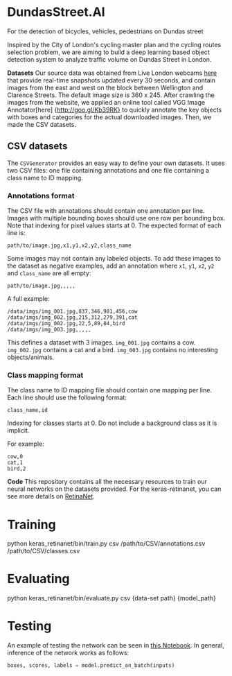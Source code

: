 # DundasStreet.AI
For the detection of bicycles, vehicles, pedestrians on Dundas street

Inspired by the City of London's cycling master plan and the cycling routes selection problem, we are aiming to build a deep learning based object detection system to analyze traffic volume on Dundas Street in London. 

**Datasets**
Our source data was obtained from Live London webcams [here](http://www.londonwebcams.ca/) that provide real-time snapshots updated every 30 seconds, and contain images from the east and west on the block between Wellington and Clarence Streets. 
The default image size is 360 x 245. After crawling the images from the website, we applied an online tool called VGG Image Annotator[here] {http://goo.gl/Kb39RK} to quickly annotate the key objects with boxes and categories for 
the actual downloaded images. Then, we made the CSV datasets.

## CSV datasets
The `CSVGenerator` provides an easy way to define your own datasets.
It uses two CSV files: one file containing annotations and one file containing a class name to ID mapping.

### Annotations format
The CSV file with annotations should contain one annotation per line.
Images with multiple bounding boxes should use one row per bounding box.
Note that indexing for pixel values starts at 0.
The expected format of each line is:
```
path/to/image.jpg,x1,y1,x2,y2,class_name
```

Some images may not contain any labeled objects.
To add these images to the dataset as negative examples,
add an annotation where `x1`, `y1`, `x2`, `y2` and `class_name` are all empty:
```
path/to/image.jpg,,,,,
```

A full example:
```
/data/imgs/img_001.jpg,837,346,981,456,cow
/data/imgs/img_002.jpg,215,312,279,391,cat
/data/imgs/img_002.jpg,22,5,89,84,bird
/data/imgs/img_003.jpg,,,,,
```

This defines a dataset with 3 images.
`img_001.jpg` contains a cow.
`img_002.jpg` contains a cat and a bird.
`img_003.jpg` contains no interesting objects/animals.


### Class mapping format
The class name to ID mapping file should contain one mapping per line.
Each line should use the following format:
```
class_name,id
```

Indexing for classes starts at 0.
Do not include a background class as it is implicit.

For example:
```
cow,0
cat,1
bird,2
```
**Code**
This repository contains all the necessary resources to train our neural networks on the  datasets provided. For the keras-retinanet, you can
see more details on [RetinaNet](https://github.com/fizyr/keras-retinanet).

# Training
python keras_retinanet/bin/train.py csv /path/to/CSV/annotations.csv /path/to/CSV/classes.csv

# Evaluating
python keras_retinanet/bin/evaluate.py csv {data-set path} {model_path}

# Testing
An example of testing the network can be seen in [this Notebook](https://github.com/jellycat0327/DundasStreet.AI/blob/master/examples/ResNet50RetinaNet.ipynb).
In general, inference of the network works as follows:

```python
boxes, scores, labels = model.predict_on_batch(inputs)
```




